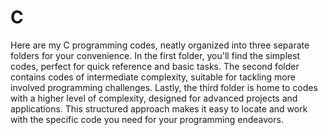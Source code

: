 # C
Here are my C programming codes, neatly organized into three separate folders for your convenience. In the first folder, you'll find the simplest codes, perfect for quick reference and basic tasks. The second folder contains codes of intermediate complexity, suitable for tackling more involved programming challenges. Lastly, the third folder is home to codes with a higher level of complexity, designed for advanced projects and applications. This structured approach makes it easy to locate and work with the specific code you need for your programming endeavors.
